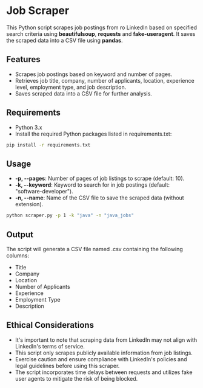 # Job Scraper


This Python script scrapes job postings from ro LinkedIn based on specified search criteria using **beautifulsoup**, **requests** and **fake-useragent**. It saves the scraped data into a CSV file using **pandas**.

## Features

- Scrapes job postings based on keyword and number of pages.
- Retrieves job title, company, number of applicants, location, experience level, employment type, and job description.
- Saves scraped data into a CSV file for further analysis.

## Requirements

- Python 3.x
- Install the required Python packages listed in requirements.txt:
```bash
pip install -r requirements.txt
```

## Usage

- **-p, --pages**: Number of pages of job listings to scrape (default: 10).
- **-k, --keyword**: Keyword to search for in job postings (default: "software-developer").
- **-n, --name**: Name of the CSV file to save the scraped data (without extension).

```bash
python scraper.py -p 1 -k "java" -n "java_jobs"
```

## Output

The script will generate a CSV file named <name>.csv containing the following columns:
- Title
- Company
- Location
- Number of Applicants
- Experience
- Employment Type
- Description

## Ethical Considerations

- It's important to note that scraping data from LinkedIn may not align with LinkedIn's terms of service.
- This script only scrapes publicly available information from job listings.
- Exercise caution and ensure compliance with LinkedIn's policies and legal guidelines before using this scraper.
- The script incorporates time delays between requests and utilizes fake user agents to mitigate the risk of being blocked.
